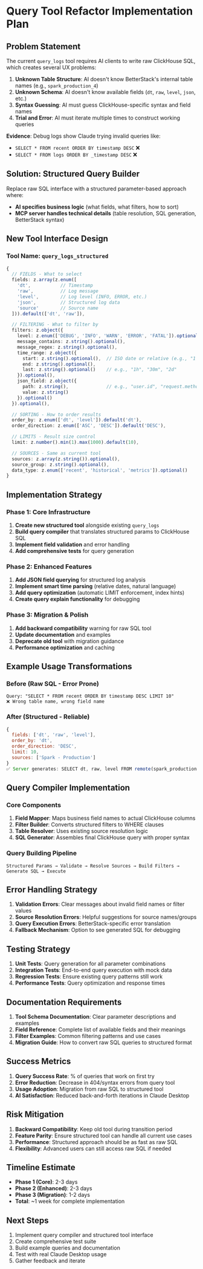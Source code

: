 # Query Tool Refactor Implementation Plan

## Problem Statement

The current `query_logs` tool requires AI clients to write raw ClickHouse SQL, which creates several UX problems:

1. **Unknown Table Structure**: AI doesn't know BetterStack's internal table names (e.g., `spark_production_4`)
2. **Unknown Schema**: AI doesn't know available fields (`dt`, `raw`, `level`, `json`, etc.)  
3. **Syntax Guessing**: AI must guess ClickHouse-specific syntax and field names
4. **Trial and Error**: AI must iterate multiple times to construct working queries

**Evidence**: Debug logs show Claude trying invalid queries like:
- `SELECT * FROM recent ORDER BY timestamp DESC` ❌
- `SELECT * FROM logs ORDER BY _timestamp DESC` ❌

## Solution: Structured Query Builder

Replace raw SQL interface with a structured parameter-based approach where:
- **AI specifies business logic** (what fields, what filters, how to sort)
- **MCP server handles technical details** (table resolution, SQL generation, BetterStack syntax)

## New Tool Interface Design

### Tool Name: `query_logs_structured`

```typescript
{
  // FIELDS - What to select
  fields: z.array(z.enum([
    'dt',           // Timestamp
    'raw',          // Log message
    'level',        // Log level (INFO, ERROR, etc.)
    'json',         // Structured log data
    'source'        // Source name
  ])).default(['dt', 'raw']),

  // FILTERING - What to filter by
  filters: z.object({
    level: z.enum(['DEBUG', 'INFO', 'WARN', 'ERROR', 'FATAL']).optional(),
    message_contains: z.string().optional(),
    message_regex: z.string().optional(),
    time_range: z.object({
      start: z.string().optional(),  // ISO date or relative (e.g., "1 hour ago")
      end: z.string().optional(),
      last: z.string().optional()    // e.g., "1h", "30m", "2d"
    }).optional(),
    json_field: z.object({
      path: z.string(),              // e.g., "user.id", "request.method" 
      value: z.string()
    }).optional()
  }).optional(),

  // SORTING - How to order results
  order_by: z.enum(['dt', 'level']).default('dt'),
  order_direction: z.enum(['ASC', 'DESC']).default('DESC'),

  // LIMITS - Result size control
  limit: z.number().min(1).max(1000).default(10),

  // SOURCES - Same as current tool
  sources: z.array(z.string()).optional(),
  source_group: z.string().optional(),
  data_type: z.enum(['recent', 'historical', 'metrics']).optional()
}
```

## Implementation Strategy

### Phase 1: Core Infrastructure
1. **Create new structured tool** alongside existing `query_logs`
2. **Build query compiler** that translates structured params to ClickHouse SQL
3. **Implement field validation** and error handling
4. **Add comprehensive tests** for query generation

### Phase 2: Enhanced Features  
1. **Add JSON field querying** for structured log analysis
2. **Implement smart time parsing** (relative dates, natural language)
3. **Add query optimization** (automatic LIMIT enforcement, index hints)
4. **Create query explain functionality** for debugging

### Phase 3: Migration & Polish
1. **Add backward compatibility** warning for raw SQL tool
2. **Update documentation** and examples
3. **Deprecate old tool** with migration guidance
4. **Performance optimization** and caching

## Example Usage Transformations

### Before (Raw SQL - Error Prone)
```
Query: "SELECT * FROM recent ORDER BY timestamp DESC LIMIT 10"
❌ Wrong table name, wrong field name
```

### After (Structured - Reliable)
```javascript
{
  fields: ['dt', 'raw', 'level'],
  order_by: 'dt',
  order_direction: 'DESC', 
  limit: 10,
  sources: ['Spark - Production']
}
✅ Server generates: SELECT dt, raw, level FROM remote(spark_production_4) ORDER BY dt DESC LIMIT 10
```

## Query Compiler Implementation

### Core Components

1. **Field Mapper**: Maps business field names to actual ClickHouse columns
2. **Filter Builder**: Converts structured filters to WHERE clauses
3. **Table Resolver**: Uses existing source resolution logic
4. **SQL Generator**: Assembles final ClickHouse query with proper syntax

### Query Building Pipeline

```
Structured Params → Validate → Resolve Sources → Build Filters → Generate SQL → Execute
```

## Error Handling Strategy

1. **Validation Errors**: Clear messages about invalid field names or filter values
2. **Source Resolution Errors**: Helpful suggestions for source names/groups
3. **Query Execution Errors**: BetterStack-specific error translation
4. **Fallback Mechanism**: Option to see generated SQL for debugging

## Testing Strategy

1. **Unit Tests**: Query generation for all parameter combinations
2. **Integration Tests**: End-to-end query execution with mock data
3. **Regression Tests**: Ensure existing query patterns still work
4. **Performance Tests**: Query optimization and response times

## Documentation Requirements

1. **Tool Schema Documentation**: Clear parameter descriptions and examples
2. **Field Reference**: Complete list of available fields and their meanings
3. **Filter Examples**: Common filtering patterns and use cases
4. **Migration Guide**: How to convert raw SQL queries to structured format

## Success Metrics

1. **Query Success Rate**: % of queries that work on first try
2. **Error Reduction**: Decrease in 404/syntax errors from query tool
3. **Usage Adoption**: Migration from raw SQL to structured tool
4. **AI Satisfaction**: Reduced back-and-forth iterations in Claude Desktop

## Risk Mitigation

1. **Backward Compatibility**: Keep old tool during transition period
2. **Feature Parity**: Ensure structured tool can handle all current use cases
3. **Performance**: Structured approach should be as fast as raw SQL
4. **Flexibility**: Advanced users can still access raw SQL if needed

## Timeline Estimate

- **Phase 1 (Core)**: 2-3 days
- **Phase 2 (Enhanced)**: 2-3 days  
- **Phase 3 (Migration)**: 1-2 days
- **Total**: ~1 week for complete implementation

## Next Steps

1. Implement query compiler and structured tool interface
2. Create comprehensive test suite
3. Build example queries and documentation
4. Test with real Claude Desktop usage
5. Gather feedback and iterate